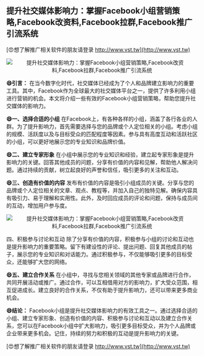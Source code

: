 ## **提升社交媒体影响力：掌握Facebook小组营销策略,Facebook改资料,Facebook拉群,Facebook推广引流系统**

[😍想了解推广相关软件的朋友请登录 http://www.vst.tw](http://www.vst.tw)

 <center><img src="https://vst.tw/MP4/tuiguang/png/3.png" alt="提升社交媒体影响力：掌握Facebook小组营销策略,Facebook改资料,Facebook拉群,Facebook推广引流系统"></center>

**😄引言：**
在当今数字化时代，社交媒体已经成为了个人和品牌建立影响力的重要工具。其中，Facebook作为全球最大的社交媒体平台之一，提供了许多利用小组进行营销的机会。本文将介绍一些有效的Facebook小组营销策略，帮助您提升社交媒体的影响力。

**😄一、选择合适的小组**
在Facebook上，有各种各样的小组，涵盖了各行各业的人群。为了提升影响力，首先需要选择与您的品牌或个人定位相关的小组。考虑小组的规模、活跃度以及与目标受众的匹配程度等因素。参与具有高度互动和活跃社区的小组，可以更好地展示您的专业知识和品牌价值。

**😄二、建立专家形象**
在小组中展示您的专业知识和经验，建立起专家形象是提升影响力的关键。回答其他成员的问题，分享有价值的内容和见解，帮助他人解决问题。通过持续的贡献，树立起良好的声誉和信任，吸引更多的关注和互动。

**😄三、创造有价值的内容**
发布有价值的内容是吸引小组成员的关键。分享与您的品牌或个人定位相关的文章、观点、教程等，并加入自己的独特见解。确保内容具有吸引力、易于理解和实用性。此外，及时回应成员的评论和问题，保持与成员间的互动，增加用户参与度。

 <center><img src="https://vst.tw/MP4/tuiguang/png/4.png" alt="提升社交媒体影响力：掌握Facebook小组营销策略,Facebook改资料,Facebook拉群,Facebook推广引流系统"></center>

四、积极参与讨论和互动
除了分享有价值的内容，积极参与小组的讨论和互动也是提升影响力的重要策略。留下有建设性的评论、提出问题、回复其他成员的帖子，展示您的专业知识和对话能力。通过积极参与，不仅能够吸引更多的目标受众，还能够扩大您的网络。

**😄五、建立合作关系**
在小组中，寻找与您相关领域的其他专家或品牌进行合作，共同开展活动或推广。通过合作，可以互相借用对方的影响力，扩大受众范围，相互促进成长。建立良好的合作关系，不仅有助于提升影响力，还可以带来更多商业机会。

**😄结论：**
Facebook小组是提升社交媒体影响力的有效工具之一。通过选择合适的小组、建立专家形象、创造有价值的内容、积极参与讨论和互动以及建立合作关系，您可以在Facebook小组中扩大影响力，吸引更多目标受众，并为个人品牌或企业带来更多机会。记住，持续的努力和积极的互动是提升影响力的关键。

[😍想了解推广相关软件的朋友请登录 http://www.vst.tw](http://www.vst.tw)




